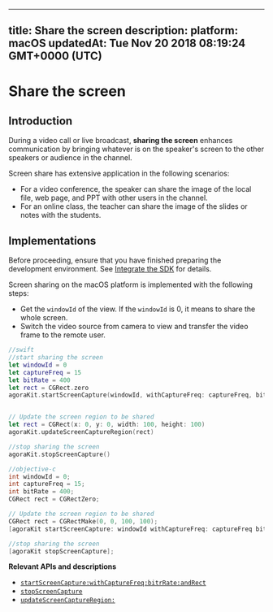 
---
title: Share the screen
description: 
platform: macOS
updatedAt: Tue Nov 20 2018 08:19:24 GMT+0000 (UTC)
---
# Share the screen
## Introduction

During a video call or live broadcast, **sharing the screen** enhances communication by bringing whatever is on the speaker's screen to the other speakers or audience in the channel.

Screen share has extensive application in the following scenarios:

- For a video conference, the speaker can share the image of the local file, web page, and PPT with other users in the channel.
- For an online class, the teacher can share the image of the slides or notes with the students.

## Implementations

Before proceeding, ensure that you have finished preparing the development environment. See [Integrate the SDK](../../en/Interactive%20Broadcast/mac_video.md) for details.

Screen sharing on the macOS platform is implemented with the following steps:

- Get the `windowId` of the view. If the `windowId` is 0, it means to share the whole screen.
- Switch the video source from camera to view and transfer the video frame to the remote user.

```swift
//swift
//start sharing the screen
let windowId = 0
let captureFreq = 15
let bitRate = 400
let rect = CGRect.zero
agoraKit.startScreenCapture(windowId, withCaptureFreq: captureFreq, bitRate: bitRate, andRect: rect)


// Update the screen region to be shared
let rect = CGRect(x: 0, y: 0, width: 100, height: 100)
agoraKit.updateScreenCaptureRegion(rect)

//stop sharing the screen
agoraKit.stopScreenCapture()
```

```objective-c
//objective-c
int windowId = 0;
int captureFreq = 15;
int bitRate = 400;
CGRect rect = CGRectZero;

// Update the screen region to be shared
CGRect rect = CGRectMake(0, 0, 100, 100);
[agoraKit startScreenCapture: windowId withCaptureFreq: captureFreq bitRate:(NSInteger)bitRate andRect: rect]; 

//stop sharing the screen
[agoraKit stopScreenCapture];
```

**Relevant APIs and descriptions**
* [`startScreenCapture:withCaptureFreq:bitrRate:andRect`](https://docs.agora.io/en/Interactive%20Broadcast/API%20Reference/oc/Classes/AgoraRtcEngineKit.html#//api/name/startScreenCapture:withCaptureFreq:bitRate:andRect:)
* [`stopScreenCapture`](https://docs.agora.io/en/Interactive%20Broadcast/API%20Reference/oc/Classes/AgoraRtcEngineKit.html#//api/name/stopScreenCapture)
* [`updateScreenCaptureRegion:`](https://docs.agora.io/en/Interactive%20Broadcast/API%20Reference/oc/Classes/AgoraRtcEngineKit.html#//api/name/updateScreenCaptureRegion:)
